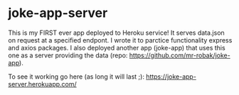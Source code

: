 # joke-app-server

This is my FIRST ever app deployed to Heroku service! It serves data.json on request at a specified endpont.
I wrote it to parctice functionality express and axios packages. I also deployed another app (joke-app) that uses this one as a server providing the data (repo: https://github.com/mr-robak/joke-app).

To see it working go here (as long it will last ;): 
https://joke-app-server.herokuapp.com/
